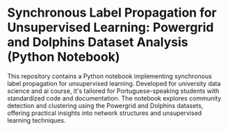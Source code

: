 # Synchronous Label Propagation for Unsupervised Learning: Powergrid and Dolphins Dataset Analysis (Python Notebook)

This repository contains a Python notebook implementing synchronous label propagation for unsupervised learning. Developed for university data science and ai course, it's tailored for Portuguese-speaking students with standardized code and documentation. The notebook explores community detection and clustering using the Powergrid and Dolphins datasets, offering practical insights into network structures and unsupervised learning techniques.
